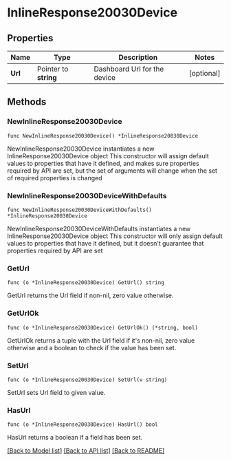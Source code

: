 # InlineResponse20030Device

## Properties

Name | Type | Description | Notes
------------ | ------------- | ------------- | -------------
**Url** | Pointer to **string** | Dashboard Url for the device | [optional] 

## Methods

### NewInlineResponse20030Device

`func NewInlineResponse20030Device() *InlineResponse20030Device`

NewInlineResponse20030Device instantiates a new InlineResponse20030Device object
This constructor will assign default values to properties that have it defined,
and makes sure properties required by API are set, but the set of arguments
will change when the set of required properties is changed

### NewInlineResponse20030DeviceWithDefaults

`func NewInlineResponse20030DeviceWithDefaults() *InlineResponse20030Device`

NewInlineResponse20030DeviceWithDefaults instantiates a new InlineResponse20030Device object
This constructor will only assign default values to properties that have it defined,
but it doesn't guarantee that properties required by API are set

### GetUrl

`func (o *InlineResponse20030Device) GetUrl() string`

GetUrl returns the Url field if non-nil, zero value otherwise.

### GetUrlOk

`func (o *InlineResponse20030Device) GetUrlOk() (*string, bool)`

GetUrlOk returns a tuple with the Url field if it's non-nil, zero value otherwise
and a boolean to check if the value has been set.

### SetUrl

`func (o *InlineResponse20030Device) SetUrl(v string)`

SetUrl sets Url field to given value.

### HasUrl

`func (o *InlineResponse20030Device) HasUrl() bool`

HasUrl returns a boolean if a field has been set.


[[Back to Model list]](../README.md#documentation-for-models) [[Back to API list]](../README.md#documentation-for-api-endpoints) [[Back to README]](../README.md)


